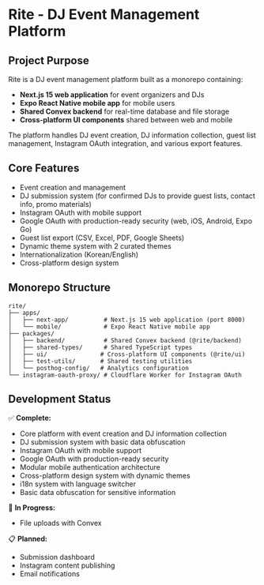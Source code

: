 # Rite - DJ Event Management Platform

## Project Purpose

Rite is a DJ event management platform built as a monorepo containing:

- **Next.js 15 web application** for event organizers and DJs
- **Expo React Native mobile app** for mobile users
- **Shared Convex backend** for real-time database and file storage
- **Cross-platform UI components** shared between web and mobile

The platform handles DJ event creation, DJ information collection, guest list management, Instagram OAuth integration, and various export features.

## Core Features

- Event creation and management
- DJ submission system (for confirmed DJs to provide guest lists, contact info, promo materials)
- Instagram OAuth with mobile support
- Google OAuth with production-ready security (web, iOS, Android, Expo Go)
- Guest list export (CSV, Excel, PDF, Google Sheets)
- Dynamic theme system with 2 curated themes
- Internationalization (Korean/English)
- Cross-platform design system

## Monorepo Structure

```
rite/
├── apps/
│   ├── next-app/          # Next.js 15 web application (port 8000)
│   └── mobile/            # Expo React Native mobile app
├── packages/
│   ├── backend/           # Shared Convex backend (@rite/backend)
│   ├── shared-types/      # Shared TypeScript types
│   ├── ui/               # Cross-platform UI components (@rite/ui)
│   ├── test-utils/       # Shared testing utilities
│   └── posthog-config/   # Analytics configuration
└── instagram-oauth-proxy/ # Cloudflare Worker for Instagram OAuth
```

## Development Status

✅ **Complete:**

- Core platform with event creation and DJ information collection
- DJ submission system with basic data obfuscation
- Instagram OAuth with mobile support
- Google OAuth with production-ready security
- Modular mobile authentication architecture
- Cross-platform design system with dynamic themes
- i18n system with language switcher
- Basic data obfuscation for sensitive information

🚧 **In Progress:**

- File uploads with Convex

📋 **Planned:**

- Submission dashboard
- Instagram content publishing
- Email notifications
